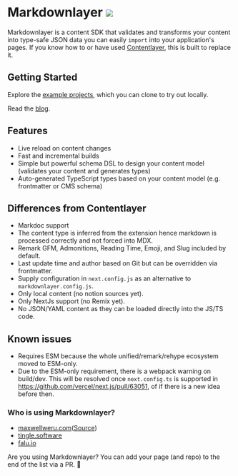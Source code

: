 # Markdownlayer [![](https://badgen.net/npm/v/markdownlayer)](https://www.npmjs.com/package/markdownlayer)

Markdownlayer is a content SDK that validates and transforms your content into type-safe JSON data you can easily `import` into your application's pages. If you know how to or have used [Contentlayer](https://github.com/contentlayerdev/contentlayer), this is built to replace it.

## Getting Started

Explore the [example projects](/examples), which you can clone to try out locally.

Read the [blog](https://maxwellweru.com/blog/2024/03/replacing-contentlayer-with-markdownlayer).

## Features

- Live reload on content changes
- Fast and incremental builds
- Simple but powerful schema DSL to design your content model (validates your content and generates types)
- Auto-generated TypeScript types based on your content model (e.g. frontmatter or CMS schema)

## Differences from Contentlayer

- Markdoc support
- The content type is inferred from the extension hence markdown is processed correctly and not forced into MDX.
- Remark GFM, Admonitions, Reading Time, Emoji, and Slug included by default.
- Last update time and author based on Git but can be overridden via frontmatter.
- Supply configuration in `next.config.js` as an alternative to `markdownlayer.config.js`.
- Only local content (no notion sources yet).
- Only NextJs support (no Remix yet).
- No JSON/YAML content as they can be loaded directly into the JS/TS code.

## Known issues

- Requires ESM because the whole unified/remark/rehype ecosystem moved to ESM-only.
- Due to the ESM-only requirement, there is a webpack warning on build/dev. This will be resolved once `next.config.ts` is supported in <https://github.com/vercel/next.js/pull/63051>, of if there is a new idea before then.

### Who is using Markdownlayer?

- [maxwellweru.com](https://maxwellweru.com)([Source](https://github.com/mburumaxwell/website))
- [tingle.software](https://tingle.software)
- [falu.io](https://falu.io)

Are you using Markdownlayer? You can add your page (and repo) to the end of the list via a PR. 🙏
